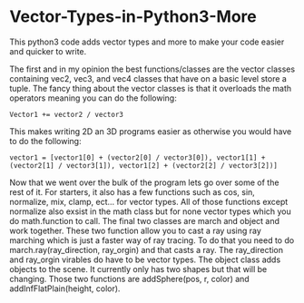 # Vector-Types-in-Python3-More

This python3 code adds vector types and more to make your code easier and quicker to write.


The first and in my opinion the best functions/classes are the vector classes containing vec2, vec3, and vec4 classes that have on a basic level store a tuple. The fancy thing about the vector classes is that it overloads the math operators meaning you can do the following:

    Vector1 += vector2 / vector3

This makes writing 2D an 3D programs easier as otherwise you would have to do the following:

    vector1 = [vector1[0] + (vector2[0] / vector3[0]), vector1[1] + (vector2[1] / vector3[1]), vector1[2] + (vector2[2] / vector3[2])]

Now that we went over the bulk of the program lets go over some of the rest of it. For starters, it also has a few functions such as cos, sin, normalize, mix, clamp, ect... for vector types. All of those functions except normalize also exsist in the math class but for none vector types which you do math.function to call. The final two classes are march and object and work together. These two function allow you to cast a ray using ray marching which is just a faster way of ray tracing. To do that you need to do march.ray(ray_direction, ray_orgin) and that casts a ray. The ray_direction and ray_orgin virables do have to be vector types. The object class adds objects to the scene. It currently only has two shapes but that will be changing. Those two functions are addSphere(pos, r, color) and addInfFlatPlain(height, color).
